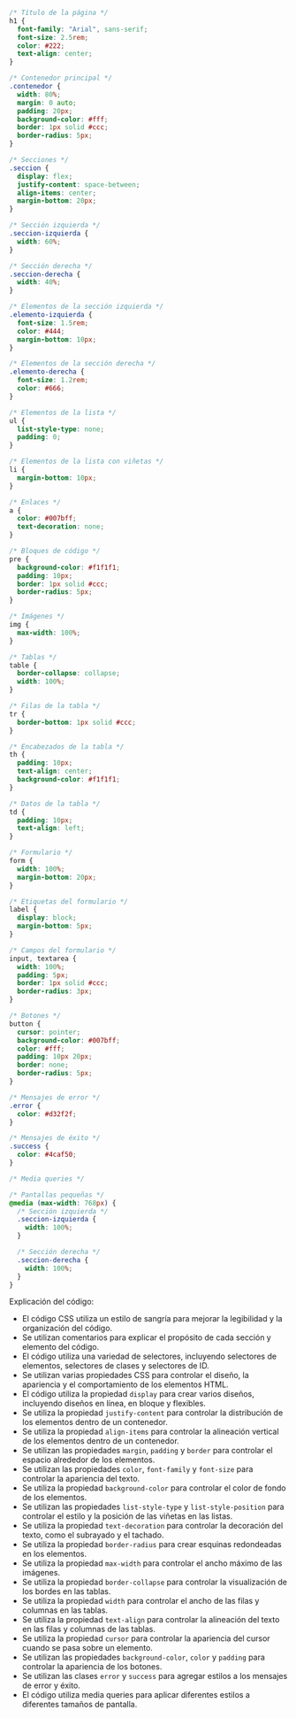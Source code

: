 ```css
/* Título de la página */
h1 {
  font-family: "Arial", sans-serif;
  font-size: 2.5rem;
  color: #222;
  text-align: center;
}

/* Contenedor principal */
.contenedor {
  width: 80%;
  margin: 0 auto;
  padding: 20px;
  background-color: #fff;
  border: 1px solid #ccc;
  border-radius: 5px;
}

/* Secciones */
.seccion {
  display: flex;
  justify-content: space-between;
  align-items: center;
  margin-bottom: 20px;
}

/* Sección izquierda */
.seccion-izquierda {
  width: 60%;
}

/* Sección derecha */
.seccion-derecha {
  width: 40%;
}

/* Elementos de la sección izquierda */
.elemento-izquierda {
  font-size: 1.5rem;
  color: #444;
  margin-bottom: 10px;
}

/* Elementos de la sección derecha */
.elemento-derecha {
  font-size: 1.2rem;
  color: #666;
}

/* Elementos de la lista */
ul {
  list-style-type: none;
  padding: 0;
}

/* Elementos de la lista con viñetas */
li {
  margin-bottom: 10px;
}

/* Enlaces */
a {
  color: #007bff;
  text-decoration: none;
}

/* Bloques de código */
pre {
  background-color: #f1f1f1;
  padding: 10px;
  border: 1px solid #ccc;
  border-radius: 5px;
}

/* Imágenes */
img {
  max-width: 100%;
}

/* Tablas */
table {
  border-collapse: collapse;
  width: 100%;
}

/* Filas de la tabla */
tr {
  border-bottom: 1px solid #ccc;
}

/* Encabezados de la tabla */
th {
  padding: 10px;
  text-align: center;
  background-color: #f1f1f1;
}

/* Datos de la tabla */
td {
  padding: 10px;
  text-align: left;
}

/* Formulario */
form {
  width: 100%;
  margin-bottom: 20px;
}

/* Etiquetas del formulario */
label {
  display: block;
  margin-bottom: 5px;
}

/* Campos del formulario */
input, textarea {
  width: 100%;
  padding: 5px;
  border: 1px solid #ccc;
  border-radius: 3px;
}

/* Botones */
button {
  cursor: pointer;
  background-color: #007bff;
  color: #fff;
  padding: 10px 20px;
  border: none;
  border-radius: 5px;
}

/* Mensajes de error */
.error {
  color: #d32f2f;
}

/* Mensajes de éxito */
.success {
  color: #4caf50;
}

/* Media queries */

/* Pantallas pequeñas */
@media (max-width: 768px) {
  /* Sección izquierda */
  .seccion-izquierda {
    width: 100%;
  }

  /* Sección derecha */
  .seccion-derecha {
    width: 100%;
  }
}
```

Explicación del código:

* El código CSS utiliza un estilo de sangría para mejorar la legibilidad y la organización del código.
* Se utilizan comentarios para explicar el propósito de cada sección y elemento del código.
* El código utiliza una variedad de selectores, incluyendo selectores de elementos, selectores de clases y selectores de ID.
* Se utilizan varias propiedades CSS para controlar el diseño, la apariencia y el comportamiento de los elementos HTML.
* El código utiliza la propiedad `display` para crear varios diseños, incluyendo diseños en línea, en bloque y flexibles.
* Se utiliza la propiedad `justify-content` para controlar la distribución de los elementos dentro de un contenedor.
* Se utiliza la propiedad `align-items` para controlar la alineación vertical de los elementos dentro de un contenedor.
* Se utilizan las propiedades `margin`, `padding` y `border` para controlar el espacio alrededor de los elementos.
* Se utilizan las propiedades `color`, `font-family` y `font-size` para controlar la apariencia del texto.
* Se utiliza la propiedad `background-color` para controlar el color de fondo de los elementos.
* Se utilizan las propiedades `list-style-type` y `list-style-position` para controlar el estilo y la posición de las viñetas en las listas.
* Se utiliza la propiedad `text-decoration` para controlar la decoración del texto, como el subrayado y el tachado.
* Se utiliza la propiedad `border-radius` para crear esquinas redondeadas en los elementos.
* Se utiliza la propiedad `max-width` para controlar el ancho máximo de las imágenes.
* Se utiliza la propiedad `border-collapse` para controlar la visualización de los bordes en las tablas.
* Se utiliza la propiedad `width` para controlar el ancho de las filas y columnas en las tablas.
* Se utiliza la propiedad `text-align` para controlar la alineación del texto en las filas y columnas de las tablas.
* Se utiliza la propiedad `cursor` para controlar la apariencia del cursor cuando se pasa sobre un elemento.
* Se utilizan las propiedades `background-color`, `color` y `padding` para controlar la apariencia de los botones.
* Se utilizan las clases `error` y `success` para agregar estilos a los mensajes de error y éxito.
* El código utiliza media queries para aplicar diferentes estilos a diferentes tamaños de pantalla.
